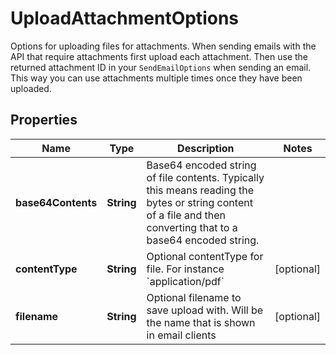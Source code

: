 

# UploadAttachmentOptions

Options for uploading files for attachments. When sending emails with the API that require attachments first upload each attachment. Then use the returned attachment ID in your `SendEmailOptions` when sending an email. This way you can use attachments multiple times once they have been uploaded.
## Properties

Name | Type | Description | Notes
------------ | ------------- | ------------- | -------------
**base64Contents** | **String** | Base64 encoded string of file contents. Typically this means reading the bytes or string content of a file and then converting that to a base64 encoded string. | 
**contentType** | **String** | Optional contentType for file. For instance &#x60;application/pdf&#x60; |  [optional]
**filename** | **String** | Optional filename to save upload with. Will be the name that is shown in email clients |  [optional]



